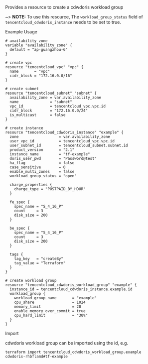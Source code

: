 Provides a resource to create a cdwdoris workload group

~> **NOTE:** To use this resource, The `workload_group_status` field of `tencentcloud_cdwdoris_instance` needs to be set to true.

Example Usage

```hcl
# availability zone
variable "availability_zone" {
  default = "ap-guangzhou-6"
}

# create vpc
resource "tencentcloud_vpc" "vpc" {
  name       = "vpc"
  cidr_block = "172.16.0.0/16"
}

# create subnet
resource "tencentcloud_subnet" "subnet" {
  availability_zone = var.availability_zone
  name              = "subnet"
  vpc_id            = tencentcloud_vpc.vpc.id
  cidr_block        = "172.16.0.0/24"
  is_multicast      = false
}

# create instance
resource "tencentcloud_cdwdoris_instance" "example" {
  zone                  = var.availability_zone
  user_vpc_id           = tencentcloud_vpc.vpc.id
  user_subnet_id        = tencentcloud_subnet.subnet.id
  product_version       = "2.1"
  instance_name         = "tf-example"
  doris_user_pwd        = "Password@test"
  ha_flag               = false
  case_sensitive        = 0
  enable_multi_zones    = false
  workload_group_status = "open"

  charge_properties {
    charge_type = "POSTPAID_BY_HOUR"
  }

  fe_spec {
    spec_name = "S_4_16_P"
    count     = 3
    disk_size = 200
  }

  be_spec {
    spec_name = "S_4_16_P"
    count     = 3
    disk_size = 200
  }

  tags {
    tag_key   = "createBy"
    tag_value = "Terraform"
  }
}

# create workload group
resource "tencentcloud_cdwdoris_workload_group" "example" {
  instance_id = tencentcloud_cdwdoris_instance.example.id
  workload_group {
    workload_group_name       = "example"
    cpu_share                 = 1024
    memory_limit              = 20
    enable_memory_over_commit = true
    cpu_hard_limit            = "30%"
  }
}
```

Import

cdwdoris workload group can be imported using the id, e.g.

```
terraform import tencentcloud_cdwdoris_workload_group.example cdwdoris-rhbflamd#tf-example
```

